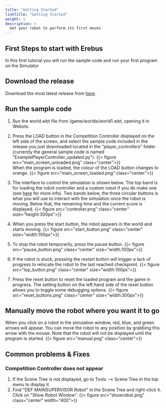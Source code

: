 ```yaml
---
title: "Getting Started"
linkTitle: "Getting Started"
weight: 1
description: >
  Get your robot to perform its first moves
---
```


## First Steps to start with Erebus
In this first tutorial you will run the sample code and run your first program on the Simulator

## Download the release
Download the most latest release from [here](https://gitlab.com/rcj-rescue-tc/erebus/erebus/-/releases).


## Run the sample code
1. Run the world.wbt file from /game/worlds/world1.wbt, opening it in Webots.
1. Press the LOAD button in the Competition Controller displayed on the left side of the screen, and select the sample code included in the release you just downloaded located in the "player_controllers" folder (currently the general sample code is named "ExamplePlayerController_updated.py").
{{< figure src="main_screen_unloaded.png" class="center">}}  
When the program is loaded, the colour of the LOAD button changes to orange.
{{< figure src="main_screen_loaded.png" class="center">}} 
1. The interface to control the simulation is shown below. The top band is for loading the robot controller and a custom robot if you do make one (see [here](https://erebus.rcj.cloud/docs/rules/the-robot/) for more info). Two bands below, the three circular buttons is what you will use to interact with the simulation once the robot is moving. Below that, the remaining time and the current score is displayed.
{{< figure src="controller.png" class="center" size="height:300px">}}  
1. When you press the start button, the robot appears in the world and starts moving.
{{< figure src="start_button.png" class="center" size="width:100px">}}  
1. To stop the robot temporarily, press the pause button.
{{< figure src="pause_button.png" class="center" size="width:100px">}}  

1. If the robot is stuck, pressing the restart button will trigger a lack of progress to relocate the robot to the last reached checkpoint.
{{< figure src="lop_button.png" class="center" size="width:100px">}}  
1. Press the reset button to reset the loaded program and the game in progress. The setting button on the left hand side of the reset button allows you to toggle some debugging options.
{{< figure src="reset_buttons.png" class="center" size="width:300px">}} 


## Manually move the robot where you want it to go
When you click on a robot in the simulation window, red, blue, and green arrows will appear. You can move the robot to any position by grabbing this arrow with the mouse. Note that the robot will not be displayed until the program is started.
{{< figure src="manual.png" class="center">}}  

## Common problems & Fixes
### Competition Controller does not appear
1. If the Scene Tree is not displayed, go to Tools --> Scene Tree in the top menu to display it.
2. Find "DEF MAINSUPERVISOR Robot" in the Scene Tree and right-click it. Click on "Show Robot Window".
{{< figure src="showrobot.png" class="center" width="400">}}  
